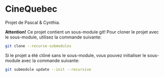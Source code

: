 # CineQuebec

Projet de Pascal & Cynthia.  


**Attention!**
Ce projet contient un sous-module git! Pour cloner le projet avec le sous-module, utilisez la commande suivante:

```sh
git clone --recurse-submodules
```

Si le projet a été clôné sans le sous-module, vous pouvez initialiser le sous-module avec la commande suivante:

```sh
git submodule update --init --recursive
```
